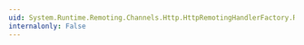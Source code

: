 ```yaml
---
uid: System.Runtime.Remoting.Channels.Http.HttpRemotingHandlerFactory.ReleaseHandler(System.Web.IHttpHandler)
internalonly: False
---
```


